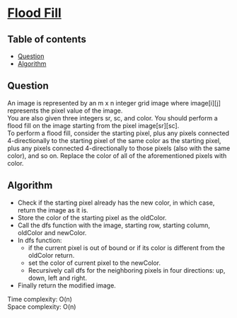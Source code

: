 # [Flood Fill](https://leetcode.com/problems/flood-fill/)

## Table of contents

- [Question](#question)
- [Algorithm](#algorithm)

## Question
An image is represented by an m x n integer grid image where image[i][j] represents the pixel value of the image.</br>
You are also given three integers sr, sc, and color. You should perform a flood fill on the image starting from the pixel image[sr][sc].
</br>
To perform a flood fill, consider the starting pixel, plus any pixels connected 4-directionally to the starting pixel of the same color as the starting pixel, plus any pixels connected 4-directionally to those pixels (also with the same color), and so on. Replace the color of all of the aforementioned pixels with color.

## Algorithm
- Check if the starting pixel already has the new color, in which case, return the image as it is.
- Store the color of the starting pixel as the oldColor.
- Call the dfs function with the image, starting row, starting column, oldColor and newColor.
- In dfs function:
    - if the current pixel is out of bound or if its color is different from the oldColor return.
    - set the color of current pixel to the newColor.
    - Recursively call dfs for the neighboring pixels in four directions: up, down, left and right.
- Finally return the modified image.

Time complexity: O(n) </br>
Space complexity: O(n)

